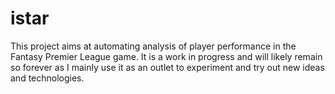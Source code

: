 # istar
This project aims at automating analysis of player performance in the Fantasy Premier League game.
It is a work in progress and will likely remain so forever as I mainly use it as an outlet to experiment and try out new ideas and technologies.